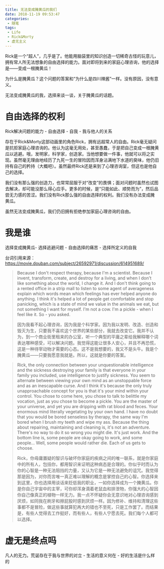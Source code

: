 ```yaml
---
title: 无法变成腌黄瓜的我们
date: 2018-11-19 09:53:47
categories:
 - 随笔
tags:
 - Life
 - Rick&Morty
 - 虚无主义
---
```

Rick是一个“超人”，几乎是了。他能用脑袋里的知识创造一切稀奇古怪的玩意儿，拥有常人所无法想象的自由选择的能力。面对即将到来的家庭心理咨询，他的选择是——变成一根腌黄瓜！

为什么是腌黄瓜？这个问题的答案和“为什么是四川辣酱”一样。没有原因，没有意义。

无法变成腌黄瓜的我，选择来谈一谈，关于腌黄瓜的话题。

# 自由选择的权利

Rick解决问题的能力 - 自由选择 - 自我 - 我与他人的关系

存在于Rick&Morty这部动画里的角色Rick，拥有远超常人的自由。Rick毫无疑问是抗拒家庭心理咨询的。他认为这毫无用处，甚至愚蠢，于是把自己变成一根腌黄瓜以逃避。哦，发明家，科学家，创造家。当他想要做一件事，他就可以将之实现。虽然毫无理由地经历了九死一生的冒险因而浑身沾满地下水道的臭味，他仍旧持有自己的矜持（大概吧）。虽然最终Rick还是来到了心理咨询室，但这也是他自己的选择。

我们没有那么强的创造力，也常常屈服于对“改变”的畏惧；面对问题时虽然也试图去解决，却可能没那么得心应手。更多的时候，是“只能如此、顺势而为”，然后品尝无力感的苦涩。我们没有Rick那么强的自由选择的权利。我们没有办法变成腌黄瓜。

虽然无法变成腌黄瓜，我们仍旧拥有拒绝参加家庭心理咨询的自由。

# 我是谁

选择变成腌黄瓜- 选择逃避问题 - 自由选择的痛苦 - 选择所定义的自我

台词引用来源：https://movie.douban.com/subject/26592971/discussion/614951689/

> Because I don't respect therapy, because I'm a scientist. Because I invent, transform, create, and destroy for a living, and when I don't like something about the world, I change it. And I don't think going to a rented office in a strip mall to listen to some agent of averageness explain which words mean which feelings has ever helped anyone do anything. I think it's helped a lot of people get comfortable and stop panicking, which is a state of mind we value in the animals we eat, but not something I want for myself. I'm not a cow. I'm a pickle - when I feel like it. So - you asked.
>
> 因为我看不起心理咨询，因为我是个科学家。因为我以发明、改造、创造和毁灭为生，只要我不喜欢这个世界的某些部分，我就去改变它。我并不认为，到一个商业街里租来的办公室，听一个典型的平庸之辈给我解释哪个词表达哪种感受，可以解决问题。我觉得这能让很多人安心，并且不再恐慌，这是一种待宰动物才需要的心态。这不是我想要的，我又不是头牛。我是个腌黄瓜——只要我愿意我就是。所以，这就是你要的答案。

> Rick, the only connection between your unquestionable intelligence and the sickness destroying your family is that everyone in your family you included, use intelligence to justify sickness. You seem to alternate between viewing your own mind as an unstoppable force and as an inescapable curse. And I think it's because the only truly unapproachable concept for you is that it's your mind within your control. You chose to come here, you chose to talk to belittle my vocation, just as you chose to become a pickle. You are the master of your universe, and yet you are dripping with rat blood and feces. Your enormous mind literally vegetating by your own hand. I have no doubt that you would be bored senseless by therapy, the same way I'm bored when I brush my teeth and wipe my ass. Because the thing about repairing, maintaining and cleaning is, it's not an adventure. There's no way to do it so wrong you might die. It's just work. And the bottom line is, some people are okay going to work, and some people... Well, some people would rather die. Each of us gets to choose.
>
> Rick，你毋庸置疑的智识与破坏你家庭的疾病之间的唯一联系，就是你家庭中的所有人，包括你，都用智识来证明这种病态是合理的。你似乎时而认为你的心智是一种无法阻挡的力量，又认为它是一种无法避免的诅咒。我觉得那是因为，对你而言唯一真正难以理解的概念是掌控自己的心智。你选择来到这里，你也选择用谈话来贬低我的职业，一如你选择成为一个腌黄瓜。你是你自己宇宙中的主宰，可你却浑身滴着老鼠血和排泄物，你强大的心智因你自己像真正的植物一样无力。我一点不怀疑你会无意识地对心理咨询感到厌烦，如同我在刷牙和擦屁股时感到厌烦一样。因为修补、维持和清理这些事都不是冒险，做这些事就算犯再大的错也不至死，只是工作罢了。而结果是，有些人觉得去工作挺好，而有些人，有些人宁愿去死。我们每个人都可以选择。

# 虚无是终点吗

凡人的无力。荒诞存在于我与世界的对立 - 生活的意义何在 - 好的生活是什么样的